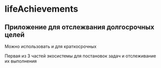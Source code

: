 # lifeAchievements #
## Приложение для отслежвания долгосрочных целей ##
Можно использовать и для краткосрочных


Первая из 3 частей экосистемы для постановок задач и отслеживание их выполнения
